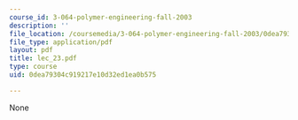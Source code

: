 ```yaml
---
course_id: 3-064-polymer-engineering-fall-2003
description: ''
file_location: /coursemedia/3-064-polymer-engineering-fall-2003/0dea79304c919217e10d32ed1ea0b575_lec_23.pdf
file_type: application/pdf
layout: pdf
title: lec_23.pdf
type: course
uid: 0dea79304c919217e10d32ed1ea0b575

---
```

None